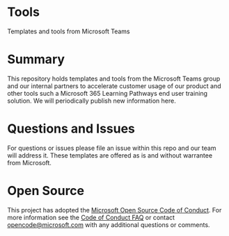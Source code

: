 # Tools
Templates and tools from Microsoft Teams

# Summary

This repository holds templates and tools from the Microsoft Teams group and our internal partners to accelerate customer usage of our product and other tools such a Microsoft 365 Learning Pathways end user training solution.  We will periodically publish new information here. 

# Questions and Issues

For questions or issues please file an issue within this repo and our team will address it. These templates are offered as is and without warrantee from Microsoft. 

# Open Source

This project has adopted the [Microsoft Open Source Code of Conduct](https://opensource.microsoft.com/codeofconduct/). For more information see the [Code of Conduct FAQ](https://opensource.microsoft.com/codeofconduct/faq/) or contact [opencode@microsoft.com](mailto:opencode@microsoft.com) with any additional questions or comments.
